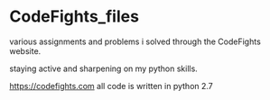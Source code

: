 # CodeFights_files
various assignments and problems i solved through the CodeFights website.

staying active and sharpening on my python skills. 

https://codefights.com
all code is written in python 2.7
